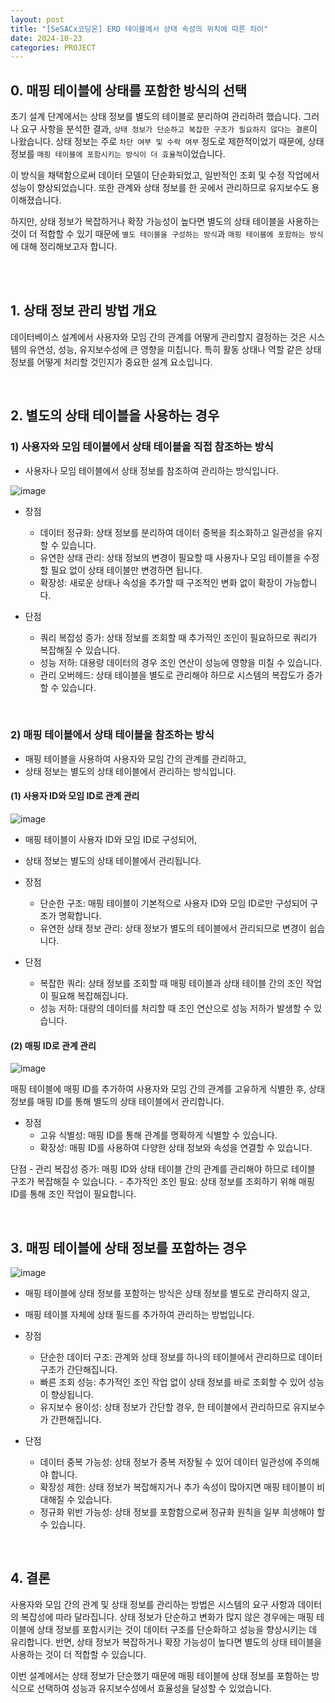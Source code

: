 ```yaml
---
layout: post  
title: "[SeSACx코딩온] ERD 테이블에서 상태 속성의 위치에 따른 차이"  
date: 2024-10-23 
categories: PROJECT
---
```


## 0. 매핑 테이블에 상태를 포함한 방식의 선택

초기 설계 단계에서는 상태 정보를 별도의 테이블로 분리하여 관리하려 했습니다. 
그러나 요구 사항을 분석한 결과, `상태 정보가 단순하고 복잡한 구조가 필요하지 않다는 결론`이 나왔습니다.
상태 정보는 주로 `차단 여부 및 수락 여부` 정도로 제한적이었기 때문에, 상태 정보를 `매핑 테이블에 포함시키는 방식이 더 효율적`이었습니다.

이 방식을 채택함으로써 데이터 모델이 단순화되었고, 일반적인 조회 및 수정 작업에서 성능이 향상되었습니다. 또한 관계와 상태 정보를 한 곳에서 관리하므로 유지보수도 용이해졌습니다. 

하지만, 상태 정보가 복잡하거나 확장 가능성이 높다면 별도의 상태 테이블을 사용하는 것이 더 적합할 수 있기 때문에 `별도 테이블을 구성하는 방식`과 `매핑 테이블에 포함하는 방식`에 대해 정리해보고자 합니다.

<br>
<br>


## 1. 상태 정보 관리 방법 개요

데이터베이스 설계에서 사용자와 모임 간의 관계를 어떻게 관리할지 결정하는 것은 시스템의 유연성, 성능, 유지보수성에 큰 영향을 미칩니다. 특히 활동 상태나 역할 같은 상태 정보를 어떻게 처리할 것인지가 중요한 설계 요소입니다.

<br>

## 2. 별도의 상태 테이블을 사용하는 경우

### 1) 사용자와 모임 테이블에서 상태 테이블을 직접 참조하는 방식

- 사용자나 모임 테이블에서 상태 정보를 참조하여 관리하는 방식입니다.

![image](https://github.com/user-attachments/assets/862809ad-dc24-41a3-accd-1e01de16499f)

- 장점
    - 데이터 정규화: 상태 정보를 분리하여 데이터 중복을 최소화하고 일관성을 유지할 수 있습니다.
    - 유연한 상태 관리: 상태 정보의 변경이 필요할 때 사용자나 모임 테이블을 수정할 필요 없이 상태 테이블만 변경하면 됩니다.
    - 확장성: 새로운 상태나 속성을 추가할 때 구조적인 변화 없이 확장이 가능합니다.

- 단점
    - 쿼리 복잡성 증가: 상태 정보를 조회할 때 추가적인 조인이 필요하므로 쿼리가 복잡해질 수 있습니다.
    - 성능 저하: 대용량 데이터의 경우 조인 연산이 성능에 영향을 미칠 수 있습니다.
    - 관리 오버헤드: 상태 테이블을 별도로 관리해야 하므로 시스템의 복잡도가 증가할 수 있습니다.

<br>

### 2) 매핑 테이블에서 상태 테이블을 참조하는 방식

- 매핑 테이블을 사용하여 사용자와 모임 간의 관계를 관리하고, 
- 상태 정보는 별도의 상태 테이블에서 관리하는 방식입니다.

#### (1) 사용자 ID와 모임 ID로 관계 관리

![image](https://github.com/user-attachments/assets/26e9740b-6a99-4244-bdea-58c0e9a808f8)

- 매핑 테이블이 사용자 ID와 모임 ID로 구성되어, 
- 상태 정보는 별도의 상태 테이블에서 관리됩니다.

- 장점
    - 단순한 구조: 매핑 테이블이 기본적으로 사용자 ID와 모임 ID로만 구성되어 구조가 명확합니다.
    - 유연한 상태 정보 관리: 상태 정보가 별도의 테이블에서 관리되므로 변경이 쉽습니다.

- 단점
    - 복잡한 쿼리: 상태 정보를 조회할 때 매핑 테이블과 상태 테이블 간의 조인 작업이 필요해 복잡해집니다.
    - 성능 저하: 대량의 데이터를 처리할 때 조인 연산으로 성능 저하가 발생할 수 있습니다.

#### (2) 매핑 ID로 관계 관리

![image](https://github.com/user-attachments/assets/cfff8aea-2f59-42a4-89b7-22fac4a4f83c)

매핑 테이블에 매핑 ID를 추가하여 사용자와 모임 간의 관계를 고유하게 식별한 후, 상태 정보를 매핑 ID를 통해 별도의 상태 테이블에서 관리합니다.

- 장점
    - 고유 식별성: 매핑 ID를 통해 관계를 명확하게 식별할 수 있습니다.
    - 확장성: 매핑 ID를 사용하여 다양한 상태 정보와 속성을 연결할 수 있습니다.

단점
    - 관리 복잡성 증가: 매핑 ID와 상태 테이블 간의 관계를 관리해야 하므로 테이블 구조가 복잡해질 수 있습니다.
    - 추가적인 조인 필요: 상태 정보를 조회하기 위해 매핑 ID를 통해 조인 작업이 필요합니다.

<br>

## 3. 매핑 테이블에 상태 정보를 포함하는 경우

![image](https://github.com/user-attachments/assets/f9adf4e2-0750-4d90-987e-7c586c169ace)

- 매핑 테이블에 상태 정보를 포함하는 방식은 상태 정보를 별도로 관리하지 않고, 
- 매핑 테이블 자체에 상태 필드를 추가하여 관리하는 방법입니다.

- 장점
    - 단순한 데이터 구조: 관계와 상태 정보를 하나의 테이블에서 관리하므로 데이터 구조가 간단해집니다.
    - 빠른 조회 성능: 추가적인 조인 작업 없이 상태 정보를 바로 조회할 수 있어 성능이 향상됩니다.
    - 유지보수 용이성: 상태 정보가 간단할 경우, 한 테이블에서 관리하므로 유지보수가 간편해집니다.

- 단점
    - 데이터 중복 가능성: 상태 정보가 중복 저장될 수 있어 데이터 일관성에 주의해야 합니다.
    - 확장성 제한: 상태 정보가 복잡해지거나 추가 속성이 많아지면 매핑 테이블이 비대해질 수 있습니다.
    - 정규화 위반 가능성: 상태 정보를 포함함으로써 정규화 원칙을 일부 희생해야 할 수 있습니다.

<br>

## 4. 결론

사용자와 모임 간의 관계 및 상태 정보를 관리하는 방법은 시스템의 요구 사항과 데이터의 복잡성에 따라 달라집니다. 상태 정보가 단순하고 변화가 많지 않은 경우에는 매핑 테이블에 상태 정보를 포함시키는 것이 데이터 구조를 단순화하고 성능을 향상시키는 데 유리합니다. 반면, 상태 정보가 복잡하거나 확장 가능성이 높다면 별도의 상태 테이블을 사용하는 것이 더 적합할 수 있습니다.

이번 설계에서는 상태 정보가 단순했기 때문에 매핑 테이블에 상태 정보를 포함하는 방식으로 선택하여 성능과 유지보수성에서 효율성을 달성할 수 있었습니다.